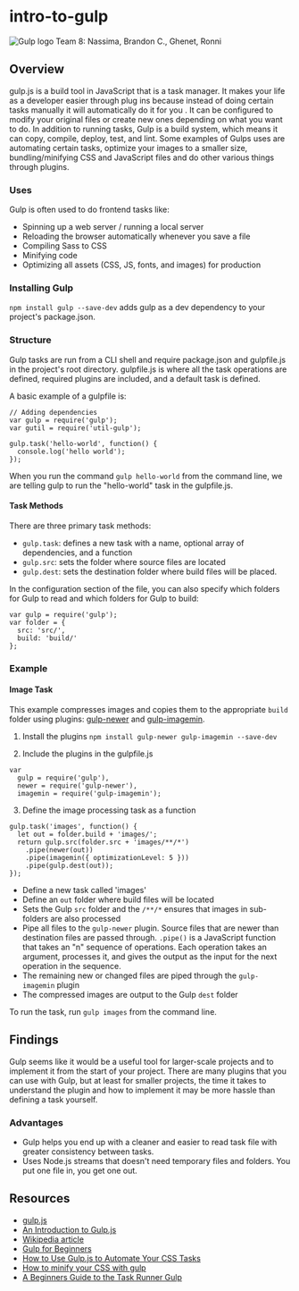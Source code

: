 # intro-to-gulp
<img src="https://raw.githubusercontent.com/gulpjs/artwork/master/gulp-2x.png" alt="Gulp logo">
Team 8: Nassima, Brandon C., Ghenet, Ronni

## Overview
gulp.js is a build tool in JavaScript that is a task manager. It makes your life as a developer easier through plug ins because instead of doing certain tasks manually it will automatically do it for you .  It can be configured to modify your original files or create new ones depending on what you want to do.  In addition to running tasks, Gulp is a build system, which means it can copy, compile, deploy, test, and lint. Some examples of Gulps uses are automating certain tasks, optimize your images to a smaller size, bundling/minifying CSS and JavaScript files and do other various things through plugins.

### Uses
Gulp is often used to do frontend tasks like:
- Spinning up a web server / running a local server
- Reloading the browser automatically whenever you save a file
- Compiling Sass to CSS
- Minifying code
- Optimizing all assets (CSS, JS, fonts, and images) for production

### Installing Gulp
``` npm install gulp --save-dev ``` adds gulp as a dev dependency to your project's package.json.

### Structure
Gulp tasks are run from a CLI shell and require package.json and gulpfile.js in the project's root directory.  gulpfile.js is where all the task operations are defined, required plugins are included, and a default task is defined.

A basic example of a gulpfile is:
```
// Adding dependencies
var gulp = require('gulp');
var gutil = require('util-gulp');

gulp.task('hello-world', function() {
  console.log('hello world');
});
```

When you run the command ``` gulp hello-world ``` from the command line, we are telling gulp to run the "hello-world" task in the gulpfile.js.


#### Task Methods
There are three primary task methods:
- ```gulp.task```: defines a new task with a name, optional array of dependencies, and a function
- ```gulp.src```: sets the folder where source files are located
- ```gulp.dest```: sets the destination folder where build files will be placed.

In the configuration section of the file, you can also specify which folders for Gulp to read and which folders for Gulp to build:
```
var gulp = require('gulp');
var folder = {
  src: 'src/',
  build: 'build/'
};
```

### Example
#### Image Task
This example compresses images and copies them to the appropriate ```build``` folder using plugins: [gulp-newer](https://www.npmjs.com/package/gulp-newer) and [gulp-imagemin](https://www.npmjs.com/package/gulp-imagemin).

1. Install the plugins
``` npm install gulp-newer gulp-imagemin --save-dev ```

2. Include the plugins in the gulpfile.js
```
var
  gulp = require('gulp'),
  newer = require('gulp-newer'),
  imagemin = require('gulp-imagemin');
```

3. Define the image processing task as a function
```
gulp.task('images', function() {
  let out = folder.build + 'images/';
  return gulp.src(folder.src + 'images/**/*')
    .pipe(newer(out))
    .pipe(imagemin({ optimizationLevel: 5 }))
    .pipe(gulp.dest(out));
});
```
- Define a new task called 'images'
- Define an ```out``` folder where build files will be located
- Sets the Gulp ```src``` folder and the ```/**/*``` ensures that images in sub-folders are also processed
- Pipe all files to the ```gulp-newer``` plugin.  Source files that are newer than destination files are passed through.  ```.pipe()``` is a JavaScript function that takes an "n" sequence of operations.  Each operation takes an argument, processes it, and gives the output as the input for the next operation in the sequence.
- The remaining new or changed files are piped through the ```gulp-imagemin``` plugin
- The compressed images are output to the Gulp ```dest``` folder

To run the task, run ```gulp images``` from the command line.


## Findings
Gulp seems like it would be a useful tool for larger-scale projects and to implement it from the start of your project.  There are many plugins that you can use with Gulp, but at least for smaller projects, the time it takes to understand the plugin and how to implement it may be more hassle than defining a task yourself.

### Advantages
- Gulp helps you end up with a cleaner and easier to read task file with greater consistency between tasks.
- Uses Node.js streams that doesn't need temporary files and folders.  You put one file in, you get one out.

## Resources
- [gulp.js](https://gulpjs.com/)
- [An Introduction to Gulp.js](https://www.sitepoint.com/introduction-gulp-js/)
- [Wikipedia article](https://en.wikipedia.org/wiki/Gulp.js)
- [Gulp for Beginners](https://css-tricks.com/gulp-for-beginners/)
- [How to Use Gulp.js to Automate Your CSS Tasks](https://www.sitepoint.com/automate-css-tasks-gulp/)
- [How to minify your CSS with gulp](https://medium.freecodecamp.org/how-to-minify-your-css-with-gulp-6ff3f4a896b5)
- [A Beginners Guide to the Task Runner Gulp](https://andy-carter.com/blog/a-beginners-guide-to-the-task-runner-gulp)

